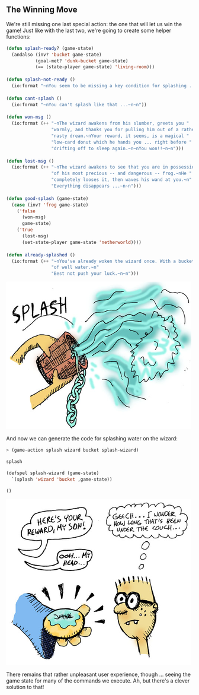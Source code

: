 ## The Winning Move

We're still missing one last special action: the one that will let us win the game! Just like with the last two, we're going to create some helper functions:

```lisp
(defun splash-ready? (game-state)
  (andalso (inv? 'bucket game-state)
           (goal-met? 'dunk-bucket game-state)
           (== (state-player game-state) 'living-room)))

(defun splash-not-ready ()
  (io:format "~nYou seem to be missing a key condition for splashing ...~n~n"))

(defun cant-splash ()
  (io:format "~nYou can't splash like that ...~n~n"))

(defun won-msg ()
  (io:format (++ "~nThe wizard awakens from his slumber, greets you "
                 "warmly, and thanks you for pulling him out of a rather "
                 "nasty dream.~nYour reward, it seems, is a magical "
                 "low-card donut which he hands you ... right before "
                 "drifting off to sleep again.~n~nYou won!!~n~n")))

(defun lost-msg ()
  (io:format (++ "~nThe wizard awakens to see that you are in possession "
                 "of his most precious -- and dangerous -- frog.~nHe "
                 "completely looses it, then waves his wand at you.~n"
                 "Everything disappears ...~n~n")))

(defun good-splash (game-state)
  (case (inv? 'frog game-state)
    ('false
      (won-msg)
      game-state)
    ('true
      (lost-msg)
      (set-state-player game-state 'netherworld))))

(defun already-splashed ()
  (io:format (++ "~nYou've already woken the wizard once. With a bucket full "
                 "of well water.~n"
                 "Best not push your luck.~n~n")))
```

![](../images/splash.jpg)

And now we can generate the code for splashing water on the wizard:

```lisp
> (game-action splash wizard bucket splash-wizard)
```
```lisp
splash
```
```lisp
(defspel splash-wizard (game-state)
  `(splash 'wizard 'bucket ,game-state))
```
```lisp
()
```

![](../images/donut.jpg)

There remains that rather unpleasant user experience, though ... seeing the game state for many of the commands we execute. Ah, but there's a clever solution to that!
